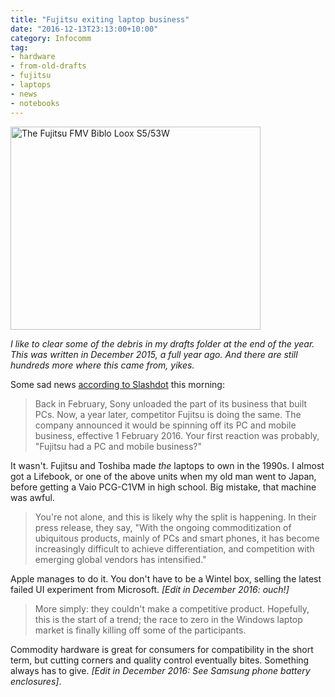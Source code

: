 ```yaml
---
title: "Fujitsu exiting laptop business"
date: "2016-12-13T23:13:00+10:00"
category: Infocomm
tag:
- hardware
- from-old-drafts
- fujitsu
- laptops
- news
- notebooks
---
```

<p><img src="https://rubenerd.com/files/2016/0063_02_l.jpg" alt="The Fujitsu FMV Biblo Loox S5/53W" style="width:400px; height:325px;" srcset="https://rubenerd.com/files/2016/0063_02_l.jpg 1x, https://rubenerd.com/files/2016/0063_02_l@2x.jpg 2x" /></p>

<p style="font-style:italic">I like to clear some of the debris in my drafts folder at the end of the year. This was written in December 2015, a full year ago. And there are still hundreds more where this came from, yikes.</p>

Some sad news [according to Slashdot] this morning:

> Back in February, Sony unloaded the part of its business that built PCs. Now, a year later, competitor Fujitsu is doing the same. The company announced it would be spinning off its PC and mobile business, effective 1 February 2016. Your first reaction was probably, "Fujitsu had a PC and mobile business?" 

It wasn't. Fujitsu and Toshiba made *the* laptops to own in the 1990s. I almost got a Lifebook, or one of the above units when my old man went to Japan, before getting a Vaio PCG-C1VM in high school. Big mistake, that machine was awful.

> You're not alone, and this is likely why the split is happening. In their press release, they say, "With the ongoing commoditization of ubiquitous products, mainly of PCs and smart phones, it has become increasingly difficult to achieve differentiation, and competition with emerging global vendors has intensified."

Apple manages to do it. You don't have to be a Wintel box, selling the latest failed UI experiment from Microsoft. *\[Edit in December 2016: ouch!\]*

> More simply: they couldn't make a competitive product. Hopefully, this is the start of a trend; the race to zero in the Windows laptop market is finally killing off some of the participants.

Commodity hardware is great for consumers for compatibility in the short term, but cutting corners and quality control eventually bites. Something always has to give. *\[Edit in December 2016: See Samsung phone battery enclosures\]*.

[according to Slashdot]: https://hardware.slashdot.org/story/15/12/25/2046235/fujitsu-spins-off-its-pc-and-mobile-divisions

